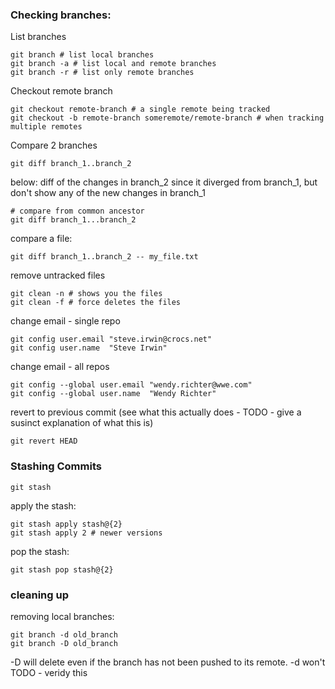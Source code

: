 ### Checking branches:

List branches
```shell
git branch # list local branches
git branch -a # list local and remote branches
git branch -r # list only remote branches
```

Checkout remote branch
```shell
git checkout remote-branch # a single remote being tracked
git checkout -b remote-branch someremote/remote-branch # when tracking multiple remotes
```

Compare 2 branches
```shell
git diff branch_1..branch_2
```
below: diff of the changes in branch_2 since it diverged from branch_1, but don't show any of the new changes in branch_1
```shell
# compare from common ancestor
git diff branch_1...branch_2
```

compare a file:
```shell
git diff branch_1..branch_2 -- my_file.txt
```

remove untracked files
```
git clean -n # shows you the files
git clean -f # force deletes the files
```

change email - single repo
```shell
git config user.email "steve.irwin@crocs.net"
git config user.name  "Steve Irwin"
```

change email - all repos
```shell
git config --global user.email "wendy.richter@wwe.com"
git config --global user.name  "Wendy Richter"
```

revert to previous commit (see what this actually does - TODO - give a susinct explanation of what this is)
```shell
git revert HEAD
```

### Stashing Commits
```shell
git stash
```
apply the stash:
```shell
git stash apply stash@{2}
git stash apply 2 # newer versions
```
pop the stash:
```shell
git stash pop stash@{2}

```


### cleaning up
removing local branches:
```
git branch -d old_branch
git branch -D old_branch
```
-D will delete even if the branch has not been pushed to its remote.
-d won't TODO - veridy this
```

